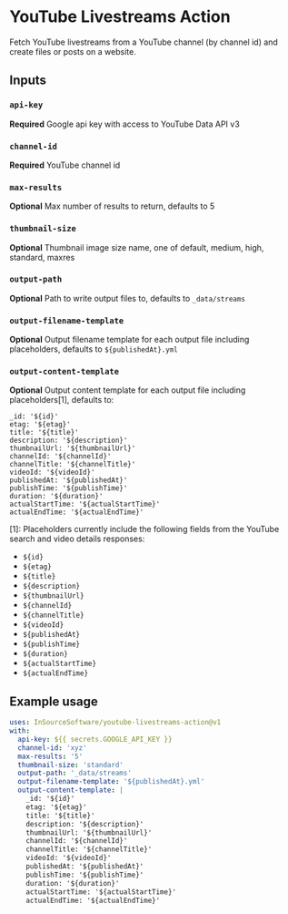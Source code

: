 # YouTube Livestreams Action

Fetch YouTube livestreams from a YouTube channel (by channel id) and create files or
posts on a website.

## Inputs

### `api-key`

**Required** Google api key with access to YouTube Data API v3

### `channel-id`

**Required** YouTube channel id

### `max-results`

**Optional** Max number of results to return, defaults to 5

### `thumbnail-size`

**Optional** Thumbnail image size name, one of default, medium, high, standard,
maxres

### `output-path`

**Optional** Path to write output files to, defaults to `_data/streams`

### `output-filename-template`

**Optional** Output filename template for each output file including
placeholders, defaults to `${publishedAt}.yml`

### `output-content-template`

**Optional** Output content template for each output file including
placeholders[1], defaults to:

```
_id: '${id}'
etag: '${etag}'
title: '${title}'
description: '${description}'
thumbnailUrl: '${thumbnailUrl}'
channelId: '${channelId}'
channelTitle: '${channelTitle}'
videoId: '${videoId}'
publishedAt: '${publishedAt}'
publishTime: '${publishTime}'
duration: '${duration}'
actualStartTime: '${actualStartTime}'
actualEndTime: '${actualEndTime}'
```

[1]: Placeholders currently include the following fields from the YouTube
search and video details responses:

* `${id}`
* `${etag}`
* `${title}`
* `${description}`
* `${thumbnailUrl}`
* `${channelId}`
* `${channelTitle}`
* `${videoId}`
* `${publishedAt}`
* `${publishTime}`
* `${duration}`
* `${actualStartTime}`
* `${actualEndTime}`

## Example usage

```yaml
uses: InSourceSoftware/youtube-livestreams-action@v1
with:
  api-key: ${{ secrets.GOOGLE_API_KEY }}
  channel-id: 'xyz'
  max-results: '5'
  thumbnail-size: 'standard'
  output-path: '_data/streams'
  output-filename-template: '${publishedAt}.yml'
  output-content-template: |
    _id: '${id}'
    etag: '${etag}'
    title: '${title}'
    description: '${description}'
    thumbnailUrl: '${thumbnailUrl}'
    channelId: '${channelId}'
    channelTitle: '${channelTitle}'
    videoId: '${videoId}'
    publishedAt: '${publishedAt}'
    publishTime: '${publishTime}'
    duration: '${duration}'
    actualStartTime: '${actualStartTime}'
    actualEndTime: '${actualEndTime}'
```